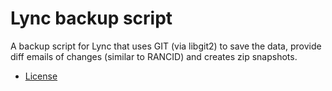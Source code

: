 ﻿Lync backup script
==================

A backup script for Lync that uses GIT (via libgit2) to save the data, provide diff emails of changes (similar to RANCID) and creates zip snapshots.

- [License](LICENSE.txt)
